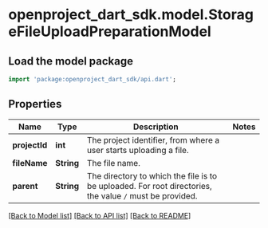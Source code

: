 # openproject_dart_sdk.model.StorageFileUploadPreparationModel

## Load the model package
```dart
import 'package:openproject_dart_sdk/api.dart';
```

## Properties
Name | Type | Description | Notes
------------ | ------------- | ------------- | -------------
**projectId** | **int** | The project identifier, from where a user starts uploading a file. | 
**fileName** | **String** | The file name. | 
**parent** | **String** | The directory to which the file is to be uploaded. For root directories, the value `/` must be provided. | 

[[Back to Model list]](../README.md#documentation-for-models) [[Back to API list]](../README.md#documentation-for-api-endpoints) [[Back to README]](../README.md)


